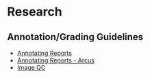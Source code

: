 # Research

## Annotation/Grading Guidelines

- [Annotating Reports](report_annotating.md)
- [Annotating Reports - Arcus](report_annotating_arcus.md)
- [Image QC](image_qc.md)
